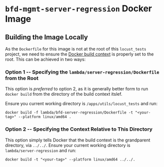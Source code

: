 # `bfd-mgmt-server-regression` Docker Image

## Building the Image Locally

As the `Dockerfile` for this image is not at the root of this `locust_tests` project, we need to ensure the [Docker build context](https://docs.docker.com/engine/reference/commandline/build/#description) is properly set to the root. This can be achieved in two ways:

### Option 1 -- Specifying the `lambda/server-regression/Dockerfile` from the Root

This option is _preferred_ to option 2, as it is generally better form to run `docker build` from the directory of the build context itslef.

Ensure you current working directory is `/apps/utils/locust_tests` and run:

```
docker build -f lambda/bfd-server-regression/Dockerfile -t "<your-tag>" --platform linux/amd64 .
```

### Option 2 -- Specifying the Context Relative to This Directory

This option simply tells Docker that the build context is the grandparent directory, via `../../`. Ensure your current working directory is `lambda/server-regression` and run:

```
docker build -t "<your-tag>" --platform linux/amd64 ../../.
```
